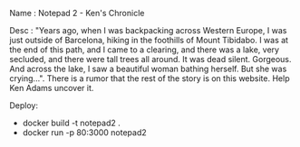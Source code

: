Name  : Notepad 2 - Ken's Chronicle

Desc  : "Years ago, when I was backpacking across Western Europe, I was just outside of Barcelona, hiking in the foothills of Mount Tibidabo. I was at the end of this path, and I came to a clearing, and there was a lake, very secluded, and there were tall trees all around. It was dead silent. Gorgeous. And across the lake, I saw a beautiful woman bathing herself. But she was crying...". There is a rumor that the rest of the story is on this website. Help Ken Adams uncover it.  

Deploy: 
- docker build -t notepad2 . 
- docker run -p 80:3000 notepad2